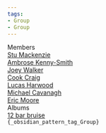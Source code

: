 ```yaml
---
tags:
- Group
- Group
---
```

   
Members   
[Stu Mackenzie](../Artists/Stu%20Mackenzie.md)   
[Ambrose Kenny-Smith](../Artists/Ambrose%20Kenny-Smith.md)   
[Joey Walker](../Artists/Joey%20Walker.md)   
[Cook Craig](../Artists/Cook%20Craig.md)   
[Lucas Harwood](../Artists/Lucas%20Harwood.md)   
[Michael Cavanagh](../Artists/Michael%20Cavanagh.md)   
[Eric Moore](../Artists/Eric%20Moore.md)   
Albums   
[12 bar bruise](../Albums/12%20bar%20bruise.md)   
`{_obsidian_pattern_tag_Group}`